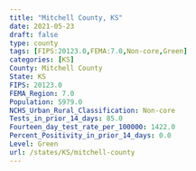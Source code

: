 ```yaml
---
title: "Mitchell County, KS"
date: 2021-05-23
draft: false
type: county
tags: [FIPS:20123.0,FEMA:7.0,Non-core,Green]
categories: [KS]
County: Mitchell County
State: KS
FIPS: 20123.0
FEMA_Region: 7.0
Population: 5979.0
NCHS_Urban_Rural_Classification: Non-core
Tests_in_prior_14_days: 85.0
Fourteen_day_test_rate_per_100000: 1422.0
Percent_Positivity_in_prior_14_days: 0.0
Level: Green
url: /states/KS/mitchell-county
---
```




